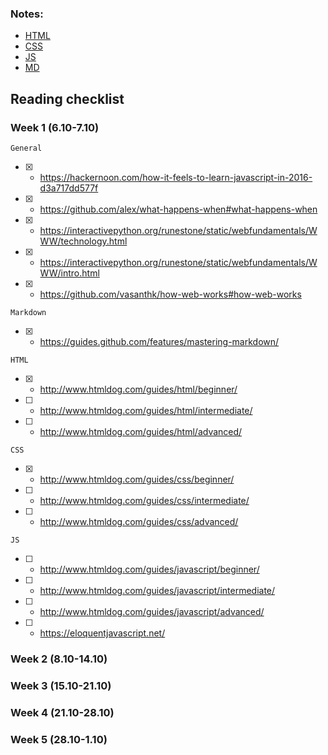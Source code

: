 ### Notes:

-	[HTML](https://github.com/kkeglje/Web-Dev/blob/master/notesHTML.md)
-	[CSS](https://github.com/kkeglje/Web-Dev/blob/master/notesCSS.md)
-	[JS](https://github.com/kkeglje/Web-Dev/blob/master/notesJS.md)
-	[MD](https://github.com/kkeglje/Web-Dev/blob/master/notesMD.md)


## Reading checklist
### Week 1 (6.10-7.10)
```
General
```
- [x] - https://hackernoon.com/how-it-feels-to-learn-javascript-in-2016-d3a717dd577f
- [x] - https://github.com/alex/what-happens-when#what-happens-when
- [x] - https://interactivepython.org/runestone/static/webfundamentals/WWW/technology.html
- [x] - https://interactivepython.org/runestone/static/webfundamentals/WWW/intro.html
- [x] - https://github.com/vasanthk/how-web-works#how-web-works

```
Markdown
```
- [x] - https://guides.github.com/features/mastering-markdown/
```
HTML
```
- [x] - http://www.htmldog.com/guides/html/beginner/
- [ ] - http://www.htmldog.com/guides/html/intermediate/
- [ ] - http://www.htmldog.com/guides/html/advanced/
```
CSS
```
- [x] - http://www.htmldog.com/guides/css/beginner/
- [ ] - http://www.htmldog.com/guides/css/intermediate/
- [ ] - http://www.htmldog.com/guides/css/advanced/
```
JS
```
- [ ] - http://www.htmldog.com/guides/javascript/beginner/
- [ ] - http://www.htmldog.com/guides/javascript/intermediate/
- [ ] - http://www.htmldog.com/guides/javascript/advanced/
- [ ] - https://eloquentjavascript.net/

### Week 2 (8.10-14.10)
### Week 3 (15.10-21.10)
### Week 4 (21.10-28.10)
### Week 5 (28.10-1.10)
